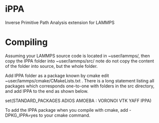 # iPPA
Inverse Primitive Path Analysis extension for LAMMPS

# Compiling

Assuming your LAMMPS source code is located in ~user/lammps/, then copy the IPPA folder into   ~user/lammps/src/ note do not copy the content of the folder into source, but the whole folder.

Add IPPA folder as a package known by cmake edit ~user/lammps/cmake/CMakeLists.txt .  There is a long statement listing all packages which corresponds one-to-one with folders in the src directory, and add IPPA to the end as shown below.

set(STANDARD_PACKAGES
  ADIOS
  AMOEBA
:
  VORONOI
  VTK
  YAFF
  IPPA)

To add the IPPA package when you compile with cmake, add -DPKG_IPPA=yes to your cmake command.

